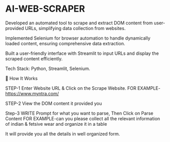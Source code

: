 # AI-WEB-SCRAPER

Developed an automated tool to scrape and extract DOM content from user-provided URLs, simplifying data collection from websites.

Implemented Selenium for browser automation to handle dynamically loaded content, ensuring comprehensive data extraction.

Built a user-friendly interface with Streamlit to input URLs and display the scraped content efficiently.

Tech Stack: Python, Streamlit, Selenium.

📝 How It Works

STEP-1 Enter Website URL & Click on the Scrape Website. FOR EXAMPLE- https://www.myntra.com/

STEP-2 View the DOM content it provided you

Step-3 WRITE Prompt for what you want to parse, Then Click on Parse Content FOR EXAMPLE-can you please collect all the relevant information of indian & fetsive wear and organize it in a table

It will provide you all the details in well organized form.





